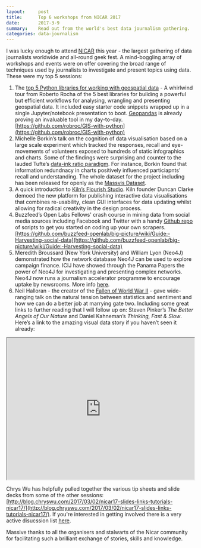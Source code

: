```yaml
---
layout:     post
title:      Top 6 workshops from NICAR 2017
date:       2017-3-9
summary:	Read out from the world's best data journalism gathering.
categories: data-journalism
---
```


I was lucky enough to attend [NICAR](https://www.ire.org/nicar/) this year - the largest gathering of data journalists worldwide and all-round geek fest. A mind-boggling array of workshops and events were on offer covering the broad range of techniques used by journalists to investigate and present topics using data. These were my top 5 sessions:

1. The [top 5 Python libraries for working with geospatial data](https://github.com/robroc/GIS-with-python) - A whirlwind tour from Roberto Rocha of the 5 best libraries for building a powerful but efficient workflows for analysing, wrangling and presenting geospatial data. It included easy starter code snippets wrapped up in a single Jupyter/notebook presentation to boot. [Geopandas](http://geopandas.org/) is already proving an invaluable tool in my day-to-day. [https://github.com/robroc/GIS-with-python](https://github.com/robroc/GIS-with-python)
2. Michelle Borkin’s talk on the cognition of data visualisation based on a large scale experiment which tracked the responses, recall and eye-movements of volunteers exposed to hundreds of static infographics and charts. Some of the findings were surprising and counter to the lauded Tufte’s [data-ink ratio paradigm](http://www.infovis-wiki.net/index.php/Data-Ink_Ratio). For instance, Borkin found that information redundnacy in charts positively influenced particiapnts' recall and understanding. The whole dataset for the project including has been released for openly as the [Massvis Dataset](http://massvis.mit.edu/). 
3. A quick introduction to [Kiln’s Flourish Studio](https://flourish.studio/). Kiln founder Duncan Clarke demoed the new platform for publishing interactive data visualisations that combines re-usability, clean GUI interfaces for data updating whilst allowing for radical creativity in the design process.
4. Buzzfeed’s Open Labs Fellows' crash course in mining data from social media sources including Facebook and Twitter with a handy [Github repo](https://github.com/buzzfeed-openlab/big-picture/wiki/Guide:-Harvesting-social-data) of scripts to get you started on coding up your own scrapers. [https://github.com/buzzfeed-openlab/big-picture/wiki/Guide:-Harvesting-social-data](https://github.com/buzzfeed-openlab/big-picture/wiki/Guide:-Harvesting-social-data)
5. Meredith Broussard (New York University) and William Lyon (Neo4J) demonstrated how the network database Neo4J can be used to explore campaign finance. ICIJ have showed through the Panama Papers the power of Neo4J for investigating and presenting complex networks. Neo4J now runs a journalism accelerator programme to encourage uptake by newsrooms. More info [here](http://bit.ly/neo4j_ddj).
6. Neil Halloran - the creator of the [Fallen of World War II](https://vimeo.com/128373915) - gave wide-ranging talk on the natural tension between statistics and sentiment and how we can do a better job at marrying gate two. Including some great links to further reading that I will follow up on: Steven Pinker’s *The Better Angels of Our Nature* and Daniel Kahneman’s *Thinking, Fast & Slow*. Here’s a link to the amazing visual data story if you haven’t seen it already:


<iframe src="https://player.vimeo.com/video/128373915" width="100%" height="380" frameborder="100" align="center" webkitallowfullscreen mozallowfullscreen allowfullscreen></iframe>
<p></p>

Chrys Wu has helpfully pulled together the various tip sheets and slide decks from some of the other sessions: [http://blog.chryswu.com/2017/03/02/nicar17-slides-links-tutorials-nicar17/](http://blog.chryswu.com/2017/03/02/nicar17-slides-links-tutorials-nicar17/). If you're interested in getting involved there is a very active disucssion list [here](https://www.ire.org/resource-center/listservs/subscribe-nicar-l/).

Massive thanks to all the organisers and stalwarts of the Nicar community for facilitating such a brilliant exchange of stories, skills and knowledge.
